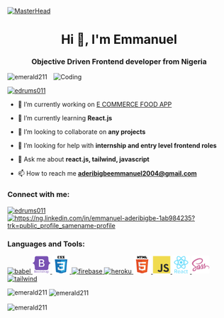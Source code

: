[![MasterHead](https://rishavanand.github.io/static/images/greetings.gif)](https://rishavchanda.io)
<h1 align="center">Hi 👋, I'm Emmanuel</h1>
<h3 align="center">Objective Driven Frontend developer from Nigeria</h3>
<img align="right" alt="Coding" width="400" src="https://c.tenor.com/NOYF3f82b_gAAAAS/programmer.gif">

<p align="left"> <img src="https://komarev.com/ghpvc/?username=emerald211&label=Profile%20views&color=0e75b6&style=flat" alt="emerald211" /> </p>

<p align="left"> <a href="https://twitter.com/edrums011" target="blank"><img src="https://img.shields.io/twitter/follow/edrums011?logo=twitter&style=for-the-badge" alt="edrums011" /></a> </p>

- 🔭 I’m currently working on [E COMMERCE FOOD APP](https://lilliesfoods.netlify.app/)

- 🌱 I’m currently learning **React.js**

- 👯 I’m looking to collaborate on **any projects**

- 🤝 I’m looking for help with **internship and entry level frontend roles**

- 💬 Ask me about **react.js, tailwind, javascript**

- 📫 How to reach me **aderibigbeemmanuel2004@gmail.com**

<h3 align="left">Connect with me:</h3>
<p align="left">
<a href="https://twitter.com/edrums011" target="blank"><img align="center" src="https://raw.githubusercontent.com/rahuldkjain/github-profile-readme-generator/master/src/images/icons/Social/twitter.svg" alt="edrums011" height="30" width="40" /></a>
<a href="https://linkedin.com/in/https://ng.linkedin.com/in/emmanuel-aderibigbe-1ab984235?trk=public_profile_samename-profile" target="blank"><img align="center" src="https://raw.githubusercontent.com/rahuldkjain/github-profile-readme-generator/master/src/images/icons/Social/linked-in-alt.svg" alt="https://ng.linkedin.com/in/emmanuel-aderibigbe-1ab984235?trk=public_profile_samename-profile" height="30" width="40" /></a>
</p>

<h3 align="left">Languages and Tools:</h3>
<p align="left"> <a href="https://babeljs.io/" target="_blank" rel="noreferrer"> <img src="https://www.vectorlogo.zone/logos/babeljs/babeljs-icon.svg" alt="babel" width="40" height="40"/> </a> <a href="https://getbootstrap.com" target="_blank" rel="noreferrer"> <img src="https://raw.githubusercontent.com/devicons/devicon/master/icons/bootstrap/bootstrap-plain-wordmark.svg" alt="bootstrap" width="40" height="40"/> </a> <a href="https://www.w3schools.com/css/" target="_blank" rel="noreferrer"> <img src="https://raw.githubusercontent.com/devicons/devicon/master/icons/css3/css3-original-wordmark.svg" alt="css3" width="40" height="40"/> </a> <a href="https://firebase.google.com/" target="_blank" rel="noreferrer"> <img src="https://www.vectorlogo.zone/logos/firebase/firebase-icon.svg" alt="firebase" width="40" height="40"/> </a> <a href="https://heroku.com" target="_blank" rel="noreferrer"> <img src="https://www.vectorlogo.zone/logos/heroku/heroku-icon.svg" alt="heroku" width="40" height="40"/> </a> <a href="https://www.w3.org/html/" target="_blank" rel="noreferrer"> <img src="https://raw.githubusercontent.com/devicons/devicon/master/icons/html5/html5-original-wordmark.svg" alt="html5" width="40" height="40"/> </a> <a href="https://developer.mozilla.org/en-US/docs/Web/JavaScript" target="_blank" rel="noreferrer"> <img src="https://raw.githubusercontent.com/devicons/devicon/master/icons/javascript/javascript-original.svg" alt="javascript" width="40" height="40"/> </a> <a href="https://reactjs.org/" target="_blank" rel="noreferrer"> <img src="https://raw.githubusercontent.com/devicons/devicon/master/icons/react/react-original-wordmark.svg" alt="react" width="40" height="40"/> </a> <a href="https://sass-lang.com" target="_blank" rel="noreferrer"> <img src="https://raw.githubusercontent.com/devicons/devicon/master/icons/sass/sass-original.svg" alt="sass" width="40" height="40"/> </a> <a href="https://tailwindcss.com/" target="_blank" rel="noreferrer"> <img src="https://www.vectorlogo.zone/logos/tailwindcss/tailwindcss-icon.svg" alt="tailwind" width="40" height="40"/> </a> </p>

<p><img align="left" src="https://github-readme-stats.vercel.app/api/top-langs?username=emerald211&show_icons=true&locale=en&layout=compact" alt="emerald211" /></p>

<p>&nbsp;<img align="center" src="https://github-readme-stats.vercel.app/api?username=emerald211&show_icons=true&locale=en" alt="emerald211" /></p>

<p><img align="center" src="https://github-readme-streak-stats.herokuapp.com/?user=emerald211&" alt="emerald211" /></p>
